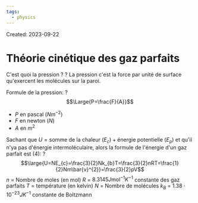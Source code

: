 ```yaml
---
tags:
  - physics
---
```

Created: 2023-09-22

# Théorie cinétique des gaz parfaits

C'est quoi la pression ?
?
La pression c'est la force par unité de surface qu'exercent les molécules sur la paroi.
<!--SR:!2023-11-12,17,150-->

Formule de la pression:
?
$$\Large{P=\frac{F}{A}}$$
- $P$ en pascal ($Nm^{-2}$)
- $F$ en newton ($N$)
- $A$ en $m^{2}$
<!--SR:!2023-12-11,49,250-->

Sachant que $U=\text{somme de la chaleur }(E_{c})+\text{énergie potentielle }(E_{p})$ et qu'il n'ya pas d'énergie intermoléculaire, alors la formule de l'énergie d'un gaz parfait est (4):
?
$$\large{U=NE_{c}=\frac{3}{2}Nk_{b}T=\frac{3}{2}nRT=\frac{1}{2}Nm\bar{v}^{2}}=\frac{3}{2}pV$$
$n$ = Nombre de moles (en mol)
$R$ = $8.3145 J\text{mol}^{-1}K^{-1}$ constante des gaz parfaits
$T$ = température (en kelvin)
$N$ = Nombre de molécules
$k_{B}$ = $1.38\cdot 10^{-23} JK^{-1}$ constante de Boltzmann
<!--SR:!2024-01-02,64,250-->
